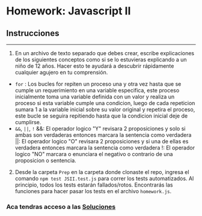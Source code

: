 # Homework: Javascript II

## Instrucciones
---
1. En un archivo de texto separado que debes crear, escribe explicaciones de los siguientes conceptos como si se lo estuvieras explicando a un niño de 12 años. Hacer esto te ayudará a descubrir rápidamente cualquier agujero en tu comprensión.

* `for`
    : Los bucles for repiten un proceso una y otra vez hasta que se cumple un requerimiento en una variable especifica, este proceso inicialmente toma una variable definida con un valor y realiza un proceso si esta variable cumple una condicion, luego de cada repeticion sumara 1 a la variable inicial sobre su valor original y repetira el proceso, este bucle se seguira repitiendo hasta que la condicion inicial deje de cumplirse.
* `&&`, `||`, `!`
    &&: El operador logico "Y" revisara 2 proposiciones y solo si ambas son verdaderas entonces marcara la sentencia como verdadera
    ||: El operador logico "O" revisara 2 proposiciones y si una de ellas es verdadera entonces marcara la sentencia como verdadera
    !: El operador logico "NO" marcara o enunciara el negativo o contrario de una proposicion o sentencia.
2. Desde la carpeta `Prep` en la carpeta donde clonaste el repo, ingresa el comando `npm test JSII.test.js` para correr los tests automatizados. Al principio, todos los tests estarán fallados/rotos. Encontrarás las funciones para hacer pasar los tests en el archivo `homework.js`.

### Aca tendras acceso a las [Soluciones](https://github.com/atralice/Curso.Prep.Henry/blob/solution/03-JS-II/homework/homework.js)